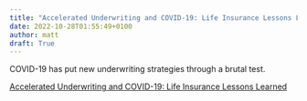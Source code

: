 ```yaml
---
title: "Accelerated Underwriting and COVID-19: Life Insurance Lessons Learned"
date: 2022-10-28T01:55:49+0100
author: matt
draft: True
---
```

COVID-19 has put new underwriting strategies through a brutal test.
 

[ Accelerated Underwriting and COVID-19: Life Insurance Lessons Learned ]( https://www.thinkadvisor.com/2022/09/27/accelerated-underwriting-and-covid-19-life-insurance-lessons-learned/ )
